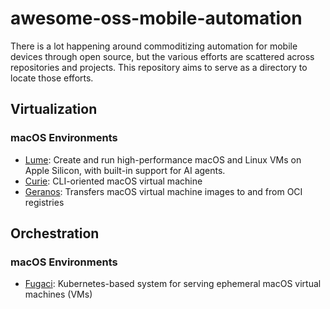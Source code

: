 # awesome-oss-mobile-automation

There is a lot happening around commoditizing automation for mobile devices through open source, but the various efforts are scattered across repositories and projects. This repository aims to serve as a directory to locate those efforts.

## Virtualization

### macOS Environments

- [Lume](https://github.com/trycua/lume): Create and run high-performance macOS and Linux VMs on Apple Silicon, with built-in support for AI agents. 
- [Curie](https://github.com/macvmio/curie): CLI-oriented macOS virtual machine 
- [Geranos](https://github.com/macvmio/geranos): Transfers macOS virtual machine images to and from OCI registries
  
## Orchestration

### macOS Environments

- [Fugaci](https://github.com/macvmio/fugaci): Kubernetes-based system for serving ephemeral macOS virtual machines (VMs) 
